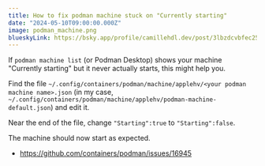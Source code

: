 ```yaml
---
title: How to fix podman machine stuck on "Currently starting"
date: "2024-05-10T09:00:00.000Z"
image: podman_machine.png
blueskyLink: https://bsky.app/profile/camillehdl.dev/post/3lbzdcvbfec25
---
```


If `podman machine list` (or Podman Desktop) shows your machine "Currently starting" but it never actually starts, this might help you.  

Find the file `~/.config/containers/podman/machine/applehv/<your podman machine name>.json` (in my case, `~/.config/containers/podman/machine/applehv/podman-machine-default.json`) and edit it.  

Near the end of the file, change `"Starting":true` to `"Starting":false`.

The machine should now start as expected.


- https://github.com/containers/podman/issues/16945